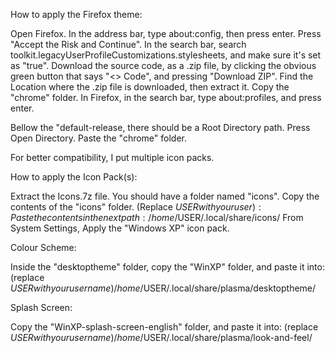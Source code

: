 How to apply the Firefox theme: 

Open Firefox.
In the address bar, type about:config, then press enter.
Press "Accept the Risk and Continue".
In the search bar, search toolkit.legacyUserProfileCustomizations.stylesheets, and make sure it's set as "true".
Download the source code, as a .zip file, by clicking the obvious green button that says "<> Code", and pressing "Download ZIP".
Find the Location where the .zip file is downloaded, then extract it. 
Copy the "chrome" folder.
In Firefox, in the search bar, type about:profiles, and press enter.

Bellow the "default-release, there should be a Root Directory path. Press Open Directory.
Paste the "chrome" folder.

For better compatibility, I put multiple icon packs.

How to apply the Icon Pack(s):

Extract the Icons.7z file. You should have a folder named "icons".
Copy the contents of the "icons" folder.
(Replace $USER with your user):
Paste the contents in the next path: /home/$USER/.local/share/icons/
From System Settings, Apply the "Windows XP" icon pack.

Colour Scheme:

Inside the "desktoptheme" folder, copy the "WinXP" folder, and paste it into:
(replace $USER with your username)
/home/$USER/.local/share/plasma/desktoptheme/

Splash Screen:

Copy the "WinXP-splash-screen-english" folder, and paste it into:
(replace $USER with your username)
/home/$USER/.local/share/plasma/look-and-feel/
